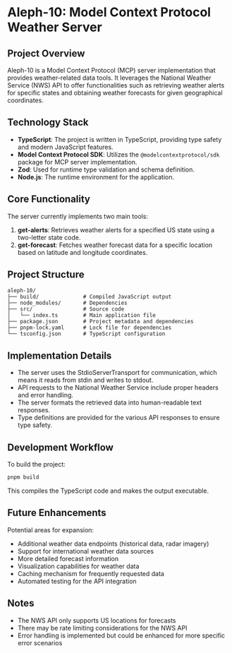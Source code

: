 # Aleph-10: Model Context Protocol Weather Server

## Project Overview

Aleph-10 is a Model Context Protocol (MCP) server implementation that provides weather-related data tools. It leverages the National Weather Service (NWS) API to offer functionalities such as retrieving weather alerts for specific states and obtaining weather forecasts for given geographical coordinates.

## Technology Stack

- **TypeScript**: The project is written in TypeScript, providing type safety and modern JavaScript features.
- **Model Context Protocol SDK**: Utilizes the `@modelcontextprotocol/sdk` package for MCP server implementation.
- **Zod**: Used for runtime type validation and schema definition.
- **Node.js**: The runtime environment for the application.

## Core Functionality

The server currently implements two main tools:

1. **get-alerts**: Retrieves weather alerts for a specified US state using a two-letter state code.
2. **get-forecast**: Fetches weather forecast data for a specific location based on latitude and longitude coordinates.

## Project Structure

```
aleph-10/
├── build/              # Compiled JavaScript output
├── node_modules/       # Dependencies
├── src/                # Source code
│   └── index.ts        # Main application file
├── package.json        # Project metadata and dependencies
├── pnpm-lock.yaml      # Lock file for dependencies
└── tsconfig.json       # TypeScript configuration
```

## Implementation Details

- The server uses the StdioServerTransport for communication, which means it reads from stdin and writes to stdout.
- API requests to the National Weather Service include proper headers and error handling.
- The server formats the retrieved data into human-readable text responses.
- Type definitions are provided for the various API responses to ensure type safety.

## Development Workflow

To build the project:
```bash
pnpm build
```

This compiles the TypeScript code and makes the output executable.

## Future Enhancements

Potential areas for expansion:
- Additional weather data endpoints (historical data, radar imagery)
- Support for international weather data sources
- More detailed forecast information
- Visualization capabilities for weather data
- Caching mechanism for frequently requested data
- Automated testing for the API integration

## Notes

- The NWS API only supports US locations for forecasts
- There may be rate limiting considerations for the NWS API
- Error handling is implemented but could be enhanced for more specific error scenarios
